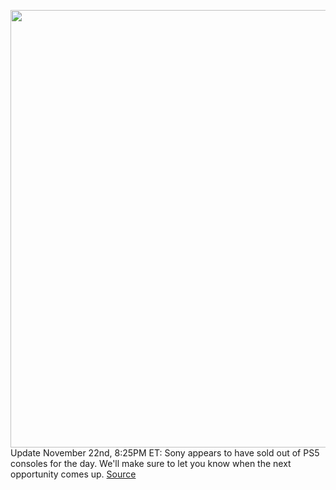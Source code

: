 <img src='https://cdn.vox-cdn.com/thumbor/du85yn_JZiNNVJN_GtbMDlvKrs4=/0x0:2040x1360/1200x800/filters:focal(857x517:1183x843)/cdn.vox-cdn.com/uploads/chorus_image/image/70180615/acastro_210511_1777_psRestock_0006.0.jpg' width='700px' /><br/>
Update November 22nd, 8:25PM ET: Sony appears to have sold out of PS5 consoles for the day. We'll make sure to let you know when the next opportunity comes up.
<a href='https://www.theverge.com/2021/11/22/22714928/sony-ps5-playstation-console-disc-digital-edition-restock-sale'> Source <a/>